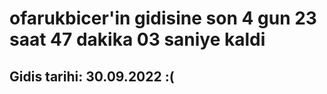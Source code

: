 # ofarukbicer'in gidisine son 4 gun 23 saat 47 dakika 03 saniye kaldi

## Gidis tarihi: 30.09.2022 :(